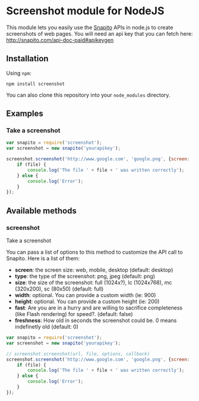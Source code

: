 # Screenshot module for NodeJS

This module lets you easily use the [Snapito](http://snapito.com) APIs in node.js to create screenshots of web pages.
You will need an api key that you can fetch here: http://snapito.com/api-doc-paid#apikeygen

## Installation

Using `npm`:

	npm install screenshot

You can also clone this repository into your `node_modules` directory.

## Examples

### Take a screenshot

```js
var snapito = require('screenshot');
var screenshot = new snapito('yourapikey');

screenshot.screenshot('http://www.google.com', 'google.png', {screen: 'desktop'}, function(file){
	if (file) {
		console.log('The file ' + file + ' was written correctly');
	} else {
		console.log('Error');
	}
});
```

## Available methods

### screenshot

Take a screenshot

You can pass a list of options to this method to customize the API
call to Snapito. Here is a list of them:

- **screen**:   the screen size: web, mobile, desktop (default: desktop)
- **type**:     the type of the screenshot: png, jpeg (default: png)
- **size**:     the size of the screenshot: full (1024x?), lc (1024x768), mc (320x200), sc (80x50) (default: full)
- **width**:    optional. You can provide a custom width (ie: 900)
- **height**:   optional. You can provide a custom height (ie: 200)
- **fast**:     Are you are in a hurry and are willing to sacrifice completeness (like Flash rendering) for speed?. (default: false)
- **freshness**: How old in seconds the screenshot could be. 0 means indefinetly old (default: 0)

```js
var snapito = require('screenshot');
var screenshot = new snapito('yourapikey');

// screenshot.screenshot(url, file, options, callback)
screenshot.screenshot('http://www.google.com', 'google.png', {screen: 'desktop'}, function(file){
	if (file) {
		console.log('The file ' + file + ' was written correctly');
	} else {
		console.log('Error');
	}
});
```